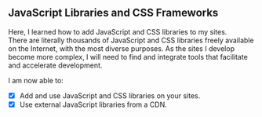 ## JavaScript Libraries and CSS Frameworks

Here, I learned how to add JavaScript and CSS libraries to my sites.<br>
There are literally thousands of JavaScript and CSS libraries freely available on the Internet, with the most diverse purposes. As the sites I develop become more complex, I will need to find and integrate tools that facilitate and accelerate development.

I am now able to:
- [x] Add and use JavaScript and CSS libraries on your sites.
- [x] Use external JavaScript libraries from a CDN.